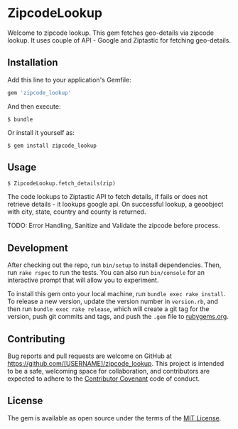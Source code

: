 # ZipcodeLookup

Welcome to zipcode lookup. This gem fetches geo-details via zipcode lookup. It uses couple of API - Google and Ziptastic for fetching geo-details.

## Installation

Add this line to your application's Gemfile:

```ruby
gem 'zipcode_lookup'
```

And then execute:

    $ bundle

Or install it yourself as:

    $ gem install zipcode_lookup

## Usage

    $ ZipcodeLookup.fetch_details(zip)

The code lookups to Ziptastic API to fetch details, if fails or does not retrieve details - it lookups google api. On successful lookup, a geoobject with city, state, country and county is returned.

TODO: Error Handling, Sanitize and Validate the zipcode before process.

## Development

After checking out the repo, run `bin/setup` to install dependencies. Then, run `rake rspec` to run the tests. You can also run `bin/console` for an interactive prompt that will allow you to experiment.

To install this gem onto your local machine, run `bundle exec rake install`. To release a new version, update the version number in `version.rb`, and then run `bundle exec rake release`, which will create a git tag for the version, push git commits and tags, and push the `.gem` file to [rubygems.org](https://rubygems.org).

## Contributing

Bug reports and pull requests are welcome on GitHub at https://github.com/[USERNAME]/zipcode_lookup. This project is intended to be a safe, welcoming space for collaboration, and contributors are expected to adhere to the [Contributor Covenant](contributor-covenant.org) code of conduct.


## License

The gem is available as open source under the terms of the [MIT License](http://opensource.org/licenses/MIT).

